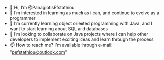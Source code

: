 - 👋 Hi, I’m @PanagiotisEfstathiou
- 👀 I’m interested in learning as much as i can, and continue to evolve as a programmer 
- 🌱 I’m currently learning object oriented programming with Java, and I want to start learning about SQL and databases
- 💞️ I’m looking to collaborate on Java projects where i can help other developers to implement exciting ideas and learn through the process
- 📫 How to reach me? I'm available through e-mail: "pefstathiou@outlook.com"

<!---
PanagiotisEfstathiou/PanagiotisEfstathiou is a ✨ special ✨ repository because its `README.md` (this file) appears on your GitHub profile.
You can click the Preview link to take a look at your changes.
--->
